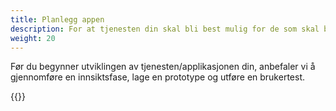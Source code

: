 ```yaml
---
title: Planlegg appen
description: For at tjenesten din skal bli best mulig for de som skal bruke den, er det viktig å starte med å fokusere på brukerne og forstå deres brukerbehov i møte med tjenesten din. 
weight: 20
---
```


Før du begynner utviklingen av tjenesten/applikasjonen din, anbefaler vi å gjennomføre en innsiktsfase, lage en prototype og utføre en brukertest. 

{{<children>}}
